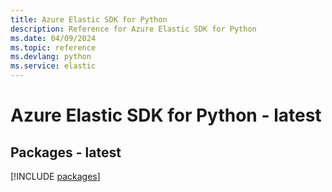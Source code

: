 ```yaml
---
title: Azure Elastic SDK for Python
description: Reference for Azure Elastic SDK for Python
ms.date: 04/09/2024
ms.topic: reference
ms.devlang: python
ms.service: elastic
---
```

# Azure Elastic SDK for Python - latest
## Packages - latest
[!INCLUDE [packages](elastic-index.md)]